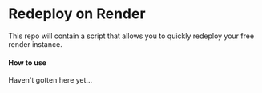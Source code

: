 # Redeploy on Render

This repo will contain a script that allows you to quickly redeploy your free render instance.

#### How to use

Haven't gotten here yet...